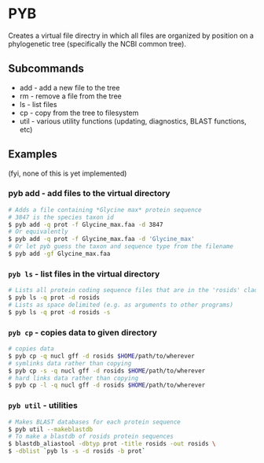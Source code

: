 PYB
===

Creates a virtual file directry in which all files are organized by position on
a phylogenetic tree (specifically the NCBI common tree).

## Subcommands

 * add - add a new file to the tree
 * rm - remove a file from the tree
 * ls - list files
 * cp - copy from the tree to filesystem
 * util - various utility functions (updating, diagnostics, BLAST functions, etc)

## Examples 

(fyi, none of this is yet implemented)

### pyb add - add files to the virtual directory

``` bash
# Adds a file containing *Glycine max* protein sequence
# 3847 is the species taxon id
$ pyb add -q prot -f Glycine_max.faa -d 3847 
# Or equivalently
$ pyb add -q prot -f Glycine_max.faa -d 'Glycine_max'
# Or let pyb guess the taxon and sequence type from the filename
$ pyb add -gf Glycine_max.faa
```

### `pyb ls` - list files in the virtual directory

```bash
# Lists all protein coding sequence files that are in the 'rosids' clade
$ pyb ls -q prot -d rosids
# Lists as space delimited (e.g. as arguments to other programs)
$ pyb ls -q prot -d rosids -s
```

### `pyb cp` - copies data to given directory

```bash
# copies data
$ pyb cp -q nucl gff -d rosids $HOME/path/to/wherever
# symlinks data rather than copying
$ pyb cp -s -q nucl gff -d rosids $HOME/path/to/wherever
# hard links data rather than copying
$ pyb cp -l -q nucl gff -d rosids $HOME/path/to/wherever
```

### `pyb util` - utilities

```bash
# Makes BLAST databases for each protein sequence
$ pyb util --makeblastdb
# To make a blastdb of rosids protein sequences
$ blastdb_aliastool -dbtyp prot -title rosids -out rosids \
$ -dblist `pyb ls -s -d rosids -b prot`
```
